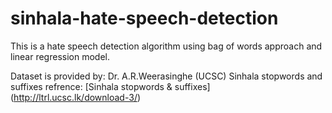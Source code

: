 # sinhala-hate-speech-detection

This is a hate speech detection algorithm using bag of words approach and linear regression model.


Dataset is provided by: Dr. A.R.Weerasinghe (UCSC)
Sinhala stopwords and suffixes refrence: [Sinhala stopwords & suffixes] (http://ltrl.ucsc.lk/download-3/)
